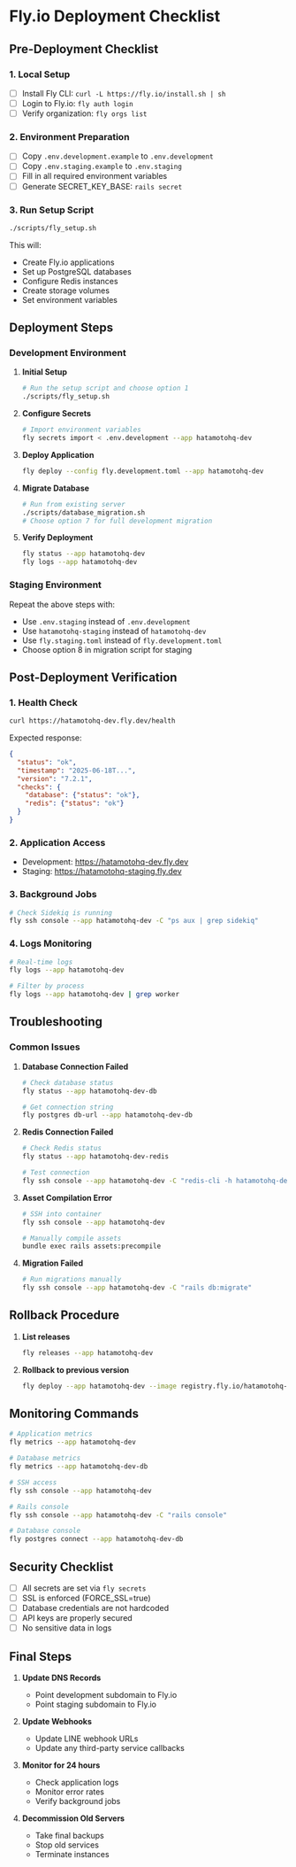 # Fly.io Deployment Checklist

## Pre-Deployment Checklist

### 1. Local Setup
- [ ] Install Fly CLI: `curl -L https://fly.io/install.sh | sh`
- [ ] Login to Fly.io: `fly auth login`
- [ ] Verify organization: `fly orgs list`

### 2. Environment Preparation
- [ ] Copy `.env.development.example` to `.env.development`
- [ ] Copy `.env.staging.example` to `.env.staging`
- [ ] Fill in all required environment variables
- [ ] Generate SECRET_KEY_BASE: `rails secret`

### 3. Run Setup Script
```bash
./scripts/fly_setup.sh
```

This will:
- Create Fly.io applications
- Set up PostgreSQL databases
- Configure Redis instances
- Create storage volumes
- Set environment variables

## Deployment Steps

### Development Environment

1. **Initial Setup**
   ```bash
   # Run the setup script and choose option 1
   ./scripts/fly_setup.sh
   ```

2. **Configure Secrets**
   ```bash
   # Import environment variables
   fly secrets import < .env.development --app hatamotohq-dev
   ```

3. **Deploy Application**
   ```bash
   fly deploy --config fly.development.toml --app hatamotohq-dev
   ```

4. **Migrate Database**
   ```bash
   # Run from existing server
   ./scripts/database_migration.sh
   # Choose option 7 for full development migration
   ```

5. **Verify Deployment**
   ```bash
   fly status --app hatamotohq-dev
   fly logs --app hatamotohq-dev
   ```

### Staging Environment

Repeat the above steps with:
- Use `.env.staging` instead of `.env.development`
- Use `hatamotohq-staging` instead of `hatamotohq-dev`
- Use `fly.staging.toml` instead of `fly.development.toml`
- Choose option 8 in migration script for staging

## Post-Deployment Verification

### 1. Health Check
```bash
curl https://hatamotohq-dev.fly.dev/health
```

Expected response:
```json
{
  "status": "ok",
  "timestamp": "2025-06-18T...",
  "version": "7.2.1",
  "checks": {
    "database": {"status": "ok"},
    "redis": {"status": "ok"}
  }
}
```

### 2. Application Access
- Development: https://hatamotohq-dev.fly.dev
- Staging: https://hatamotohq-staging.fly.dev

### 3. Background Jobs
```bash
# Check Sidekiq is running
fly ssh console --app hatamotohq-dev -C "ps aux | grep sidekiq"
```

### 4. Logs Monitoring
```bash
# Real-time logs
fly logs --app hatamotohq-dev

# Filter by process
fly logs --app hatamotohq-dev | grep worker
```

## Troubleshooting

### Common Issues

1. **Database Connection Failed**
   ```bash
   # Check database status
   fly status --app hatamotohq-dev-db
   
   # Get connection string
   fly postgres db-url --app hatamotohq-dev-db
   ```

2. **Redis Connection Failed**
   ```bash
   # Check Redis status
   fly status --app hatamotohq-dev-redis
   
   # Test connection
   fly ssh console --app hatamotohq-dev -C "redis-cli -h hatamotohq-dev-redis.internal ping"
   ```

3. **Asset Compilation Error**
   ```bash
   # SSH into container
   fly ssh console --app hatamotohq-dev
   
   # Manually compile assets
   bundle exec rails assets:precompile
   ```

4. **Migration Failed**
   ```bash
   # Run migrations manually
   fly ssh console --app hatamotohq-dev -C "rails db:migrate"
   ```

## Rollback Procedure

1. **List releases**
   ```bash
   fly releases --app hatamotohq-dev
   ```

2. **Rollback to previous version**
   ```bash
   fly deploy --app hatamotohq-dev --image registry.fly.io/hatamotohq-dev@sha256:[previous-sha]
   ```

## Monitoring Commands

```bash
# Application metrics
fly metrics --app hatamotohq-dev

# Database metrics
fly metrics --app hatamotohq-dev-db

# SSH access
fly ssh console --app hatamotohq-dev

# Rails console
fly ssh console --app hatamotohq-dev -C "rails console"

# Database console
fly postgres connect --app hatamotohq-dev-db
```

## Security Checklist

- [ ] All secrets are set via `fly secrets`
- [ ] SSL is enforced (FORCE_SSL=true)
- [ ] Database credentials are not hardcoded
- [ ] API keys are properly secured
- [ ] No sensitive data in logs

## Final Steps

1. **Update DNS Records**
   - Point development subdomain to Fly.io
   - Point staging subdomain to Fly.io

2. **Update Webhooks**
   - Update LINE webhook URLs
   - Update any third-party service callbacks

3. **Monitor for 24 hours**
   - Check application logs
   - Monitor error rates
   - Verify background jobs

4. **Decommission Old Servers**
   - Take final backups
   - Stop old services
   - Terminate instances